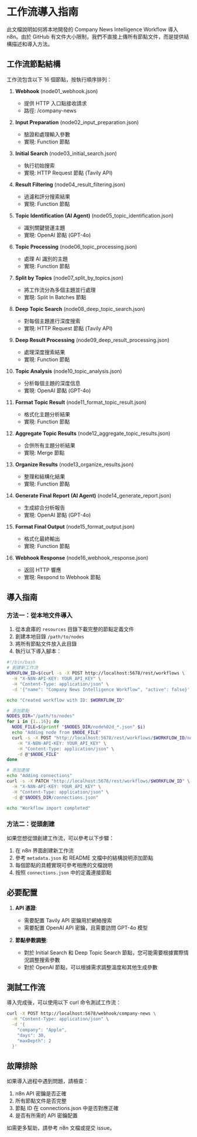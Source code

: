 # 工作流導入指南

此文檔說明如何將本地開發的 Company News Intelligence Workflow 導入 n8n。由於 GitHub 有文件大小限制，我們不直接上傳所有節點文件，而是提供結構描述和導入方法。

## 工作流節點結構

工作流包含以下 16 個節點，按執行順序排列：

1. **Webhook** (node01_webhook.json)
   - 提供 HTTP 入口點接收請求
   - 路徑: /company-news

2. **Input Preparation** (node02_input_preparation.json)
   - 驗證和處理輸入參數
   - 實現: Function 節點

3. **Initial Search** (node03_initial_search.json)
   - 執行初始搜索
   - 實現: HTTP Request 節點 (Tavily API)

4. **Result Filtering** (node04_result_filtering.json)
   - 過濾和評分搜索結果
   - 實現: Function 節點

5. **Topic Identification (AI Agent)** (node05_topic_identification.json)
   - 識別關鍵營運主題
   - 實現: OpenAI 節點 (GPT-4o)

6. **Topic Processing** (node06_topic_processing.json)
   - 處理 AI 識別的主題
   - 實現: Function 節點

7. **Split by Topics** (node07_split_by_topics.json)
   - 將工作流分為多個主題並行處理
   - 實現: Split In Batches 節點

8. **Deep Topic Search** (node08_deep_topic_search.json)
   - 對每個主題進行深度搜索
   - 實現: HTTP Request 節點 (Tavily API)

9. **Deep Result Processing** (node09_deep_result_processing.json)
   - 處理深度搜索結果
   - 實現: Function 節點

10. **Topic Analysis** (node10_topic_analysis.json)
    - 分析每個主題的深度信息
    - 實現: OpenAI 節點 (GPT-4o)

11. **Format Topic Result** (node11_format_topic_result.json)
    - 格式化主題分析結果
    - 實現: Function 節點

12. **Aggregate Topic Results** (node12_aggregate_topic_results.json)
    - 合併所有主題分析結果
    - 實現: Merge 節點

13. **Organize Results** (node13_organize_results.json)
    - 整理和結構化結果
    - 實現: Function 節點

14. **Generate Final Report (AI Agent)** (node14_generate_report.json)
    - 生成綜合分析報告
    - 實現: OpenAI 節點 (GPT-4o)

15. **Format Final Output** (node15_format_output.json)
    - 格式化最終輸出
    - 實現: Function 節點

16. **Webhook Response** (node16_webhook_response.json)
    - 返回 HTTP 響應
    - 實現: Respond to Webhook 節點

## 導入指南

### 方法一：從本地文件導入

1. 從本倉庫的 `resources` 目錄下載完整的節點定義文件
2. 創建本地目錄 `/path/to/nodes`
3. 將所有節點文件放入此目錄
4. 執行以下導入腳本：

```bash
#!/bin/bash
# 創建新工作流
WORKFLOW_ID=$(curl -s -X POST http://localhost:5678/rest/workflows \
  -H "X-N8N-API-KEY: YOUR_API_KEY" \
  -H "Content-Type: application/json" \
  -d '{"name": "Company News Intelligence Workflow", "active": false}' | grep -o '"id":"[^"]*"' | grep -m 1 -o '[^"]*$')

echo "Created workflow with ID: $WORKFLOW_ID"

# 添加節點
NODES_DIR="/path/to/nodes"
for i in {1..16}; do
  NODE_FILE=$(printf "$NODES_DIR/node%02d_*.json" $i)
  echo "Adding node from $NODE_FILE"
  curl -s -X POST "http://localhost:5678/rest/workflows/$WORKFLOW_ID/nodes" \
    -H "X-N8N-API-KEY: YOUR_API_KEY" \
    -H "Content-Type: application/json" \
    -d @"$NODE_FILE"
done

# 添加連接
echo "Adding connections"
curl -s -X PATCH "http://localhost:5678/rest/workflows/$WORKFLOW_ID" \
  -H "X-N8N-API-KEY: YOUR_API_KEY" \
  -H "Content-Type: application/json" \
  -d @"$NODES_DIR/connections.json"

echo "Workflow import completed"
```

### 方法二：從頭創建

如果您想從頭創建工作流，可以參考以下步驟：

1. 在 n8n 界面創建新工作流
2. 參考 `metadata.json` 和 README 文檔中的結構說明添加節點
3. 每個節點的具體實現可參考相應的文檔說明
4. 按照 `connections.json` 中的定義連接節點

## 必要配置

1. **API 憑證**:
   - 需要配置 Tavily API 密鑰用於網絡搜索
   - 需要配置 OpenAI API 密鑰，且需要訪問 GPT-4o 模型

2. **節點參數調整**:
   - 對於 Initial Search 和 Deep Topic Search 節點，您可能需要根據實際情況調整搜索參數
   - 對於 OpenAI 節點，可以根據需求調整溫度和其他生成參數

## 測試工作流

導入完成後，可以使用以下 curl 命令測試工作流：

```bash
curl -X POST http://localhost:5678/webhook/company-news \
  -H "Content-Type: application/json" \
  -d '{
    "company": "Apple",
    "days": 30,
    "maxDepth": 2
  }'
```

## 故障排除

如果導入過程中遇到問題，請檢查：

1. n8n API 密鑰是否正確
2. 所有節點文件是否完整
3. 節點 ID 在 connections.json 中是否對應正確
4. 是否有所需的 API 密鑰配置

如需更多幫助，請參考 n8n 文檔或提交 issue。